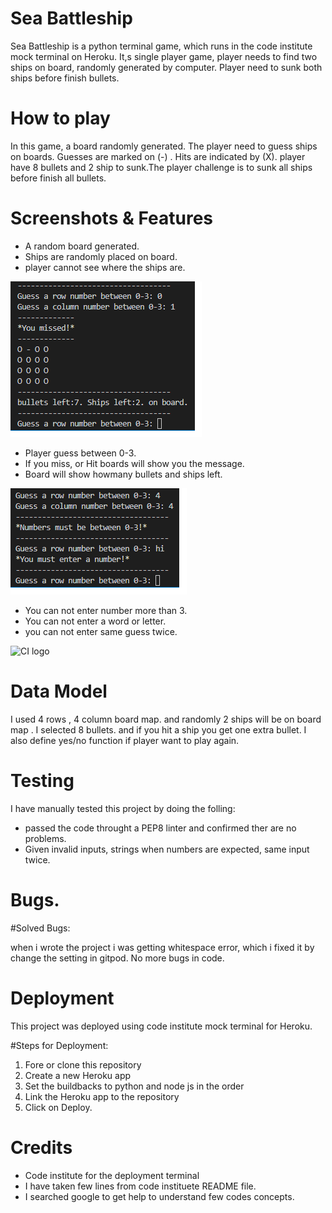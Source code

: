 # Sea Battleship

Sea Battleship is a python terminal game, which runs in the code institute mock terminal on Heroku.
It,s single player game, player needs to find two ships on board, randomly generated by computer. Player need to sunk both ships before finish bullets.

# How to play

In this game, a board randomly generated. The player need to guess ships on boards. Guesses are
marked on (-) . Hits are indicated by (X). player have 8 bullets and 2 ship to sunk.The player challenge is to sunk all ships before finish all bullets.

# Screenshots & Features

- A random board generated.
- Ships are randomly placed on board.
- player cannot see where the ships are.

![CI logo](/images/2.png)



- Player guess between 0-3.
- If you miss, or Hit boards will show you the message.
- Board will show howmany bullets and ships left.

![CI logo](./images/3.png)


- You can not enter number more than 3.
- You can not enter a word or letter.
- you can not enter same guess twice.

![CI logo](../Sea-Battleship-Game/images/3.png)

# Data Model
I used 4 rows , 4 column board map. and randomly 2 ships will be on board map . I selected 8 bullets. and if you hit a ship you get one extra bullet. I also define yes/no function if player want to play again.

# Testing

I have manually tested this project by doing the folling:
- passed the code throught a PEP8 linter and confirmed ther are no problems.
- Given invalid inputs, strings when numbers are expected, same input twice.

# Bugs.
#Solved Bugs:

 when i wrote the project i was getting whitespace error, which i fixed it by change the setting in gitpod. No more bugs in code.

# Deployment
This project was deployed using code institute mock terminal for Heroku.

#Steps for Deployment:

1. Fore or clone this repository
2. Create a new Heroku app
3. Set the buildbacks to python and node js in the order
4. Link the Heroku app to the repository
5. Click on Deploy.

# Credits
- Code institute for the deployment terminal
- I have taken few lines from code instituete README file.
- I searched google to get help to understand few codes concepts.
